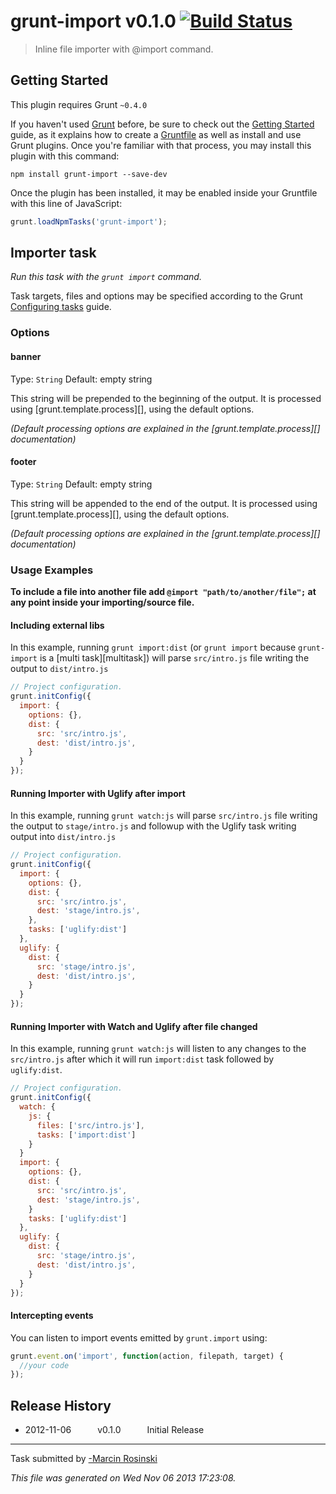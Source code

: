 # grunt-import v0.1.0 [![Build Status](https://travis-ci.org/marcinrosinski/grunt-import.png?branch=master)](https://travis-ci.org/marcinrosinski/grunt-import)

> Inline file importer with @import command.



## Getting Started
This plugin requires Grunt `~0.4.0`

If you haven't used [Grunt](http://gruntjs.com/) before, be sure to check out the [Getting Started](http://gruntjs.com/getting-started) guide, as it explains how to create a [Gruntfile](http://gruntjs.com/sample-gruntfile) as well as install and use Grunt plugins. Once you're familiar with that process, you may install this plugin with this command:

```shell
npm install grunt-import --save-dev
```

Once the plugin has been installed, it may be enabled inside your Gruntfile with this line of JavaScript:

```js
grunt.loadNpmTasks('grunt-import');
```




## Importer task
_Run this task with the `grunt import` command._

Task targets, files and options may be specified according to the Grunt [Configuring tasks](http://gruntjs.com/configuring-tasks) guide.

### Options

#### banner
Type: `String`
Default: empty string

This string will be prepended to the beginning of the output. It is processed using [grunt.template.process][], using the default options.

_(Default processing options are explained in the [grunt.template.process][] documentation)_

#### footer
Type: `String`
Default: empty string

This string will be appended to the end of the output. It is processed using [grunt.template.process][], using the default options.

_(Default processing options are explained in the [grunt.template.process][] documentation)_

### Usage Examples

**To include a file into another file add `@import "path/to/another/file";` at any point inside your importing/source file.**

#### Including external libs

In this example, running `grunt import:dist` (or `grunt import` because `grunt-import` is a [multi task][multitask]) will parse `src/intro.js` file writing the output to `dist/intro.js`

```js
// Project configuration.
grunt.initConfig({
  import: {
    options: {},
    dist: {
      src: 'src/intro.js',
      dest: 'dist/intro.js',
    }
  }
});
```

#### Running Importer with Uglify after import

In this example, running `grunt watch:js` will parse `src/intro.js` file writing the output to `stage/intro.js` and followup with the Uglify task writing output into `dist/intro.js`

```js
// Project configuration.
grunt.initConfig({
  import: {
    options: {},
    dist: {
      src: 'src/intro.js',
      dest: 'stage/intro.js',
    },
    tasks: ['uglify:dist']
  },
  uglify: {
    dist: {
      src: 'stage/intro.js',
      dest: 'dist/intro.js',
    }
  }
});
```

#### Running Importer with Watch and Uglify after file changed

In this example, running `grunt watch:js` will listen to any changes to the `src/intro.js` after which it will run `import:dist` task followed by `uglify:dist`.

```js
// Project configuration.
grunt.initConfig({
  watch: {
    js: {
      files: ['src/intro.js'],
      tasks: ['import:dist']
    }
  }
  import: {
    options: {},
    dist: {
      src: 'src/intro.js',
      dest: 'stage/intro.js',
    }
    tasks: ['uglify:dist']
  },
  uglify: {
    dist: {
      src: 'stage/intro.js',
      dest: 'dist/intro.js',
    }
  }
});
```

#### Intercepting events

You can listen to import events emitted by `grunt.import` using:

```js
grunt.event.on('import', function(action, filepath, target) {
  //your code
});
```


## Release History

 * 2012-11-06   v0.1.0   Initial Release

---

Task submitted by [-Marcin Rosinski](http://twitter.com/marcinrosinski)

*This file was generated on Wed Nov 06 2013 17:23:08.*
